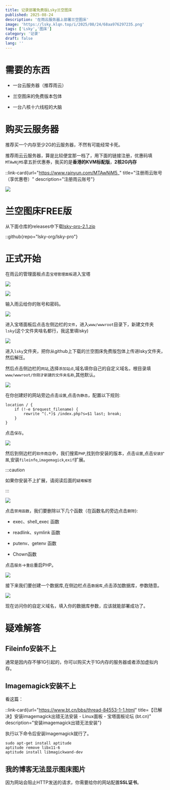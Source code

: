 ```yaml
---
title: 记录部署免费版Lsky兰空图床
published: 2025-08-24
description: '在雨云服务器上部署兰空图床'
image: 'https://lsky.klqn.top/i/2025/08/24/68aa976297235.png'
tags: ['Lsky','图床']
category: '记录'
draft: false 
lang: ''
---
```


# 需要的东西

- 一台云服务器（推荐雨云）

- 兰空图床的免费版本包体

- 一台八核十六线程的大脑

# 购买云服务器

推荐买一个内存至少2G的云服务器，不然有可能经常卡死。

推荐雨云云服务器，算是比较便宜那一档了，用下面的链接注册，优惠码填`MTAwNjM5`拿五折优惠券，我买的是**香港的KVM标配版**，**2核2G内存**

::link-card{url="https://www.rainyun.com/MTAwNjM5_" title="注册雨云账号（享优惠卷）" description="注册雨云账号"}

![](http://lsky.klqn.top/i/2025/08/24/68aa9b7629eb1.png)

# 兰空图床FREE版

从下面仓库的releases中下载[lsky-pro-2.1.zip](https://github.com/lsky-org/lsky-pro/releases/download/2.1/lsky-pro-2.1.zip)

::github{repo="lsky-org/lsky-pro"}

# 正式开始

在雨云的管理面板点击`宝塔管理面板`进入宝塔

![](http://lsky.klqn.top/i/2025/08/24/68aa9c0c1b4fc.png)

![](http://lsky.klqn.top/i/2025/08/24/68aa9c08de507.png)

输入雨云给你的账号和密码。

![](http://lsky.klqn.top/i/2025/08/24/68aa9c95308aa.png)

进入宝塔面板后点击左侧边栏的`文件`，进入`www/wwwroot`目录下，新建文件夹`lsky`(这个文件夹啥名都行，我这里填lsky)

![](http://lsky.klqn.top/i/2025/08/24/68aa9d6db1a14.png)

进入`lsky`文件夹，把你从github上下载的兰空图床免费版包体上传进lsky文件夹，然后解压。

然后点击侧边栏的`网站`,选择`添加站点`,域名填你自己的自定义域名，根目录填`www/wwwroot/你刚才新建的文件夹名称`,其他默认。

![](http://lsky.klqn.top/i/2025/08/24/68aa9edbd7949.png)

在你创建好的网站旁边点击`设置`,点击`伪静态`，配置以下规则:

```
location / {
    if (!-e $request_filename) {
        rewrite ^(.*)$ /index.php?s=$1 last; break;
    }
}
```

点击`保存`。

![](http://lsky.klqn.top/i/2025/08/24/68aaa0ce42d62.png)

然后到侧边栏的`软件商店`中，我们搜索`PHP`,找到你安装的版本，点击`设置`,点击`安装扩展`,安装`fileinfo`,`imagemagick`,`exif`扩展。

:::caution

如果你安装不上扩展，请阅读后面的`疑难解答`

:::

![](http://lsky.klqn.top/i/2025/08/24/68aa9fa3b0cd5.png)

点击`禁用函数`，我们要删除以下几个函数（在函数名的旁边点击`删除`):

- exec、shell_exec 函数

- readlink、symlink 函数

- putenv、getenv 函数

- Chown函数

点击`服务`->`重启`重启PHP。

![](http://lsky.klqn.top/i/2025/08/24/68aaa19196392.png)

接下来我们要创建一个数据库,在侧边栏点击`数据库`,点击添加数据库，参数随意。

![](http://lsky.klqn.top/i/2025/08/24/68aaa21d21e4a.png)

现在访问你的自定义域名，填入你的数据库参数，应该就能部署成功了。

# 疑难解答

## Fileinfo安装不上

通常是因内存不够1G引起的，你可以购买大于1G内存的服务器或者添加虚拟内存。

 

## Imagemagick安装不上

看这篇：

::link-card{url="https://www.bt.cn/bbs/thread-84553-1-1.html" title=【已解决】安装imagemagick出错无法安装 - Linux面板 - 宝塔面板论坛 (bt.cn)" description="安装imagemagick出错无法安装"}

执行以下命令后安装Imagemagick就行了。

```
sudo apt-get install aptitude
aptitude remove libx11-6
aptitude install libmagickwand-dev
```

## 我的博客无法显示图床图片

因为网站会阻止HTTP发送的请求，你需要给你的网站配置**SSL证书**。
